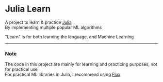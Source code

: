 # Julia Learn  

A project to learn & practice [Julia](https://julialang.org/)  
By implementing multiple popular ML algorithms  

"Learn" is for both learning the language, and Machine Learning

------

### Note 
The code in this project are mainly for learning and practicing purposes, not for practical use  
For practical ML libraries in Julia, I recommend using [Flux](https://fluxml.ai/Flux.jl/stable/)  